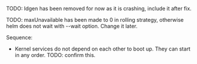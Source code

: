 TODO: Idgen has been removed for now as it is crashing, include it after fix.

TODO: maxUnavailable has been made to 0 in rolling strategy, otherwise helm does not wait with --wait option.  Change it later.

Sequence:
* Kernel services do not depend on each other to boot up.  They can start in any order.  TODO: confirm this.
